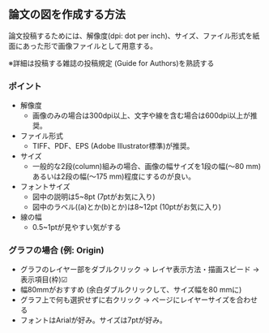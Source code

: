 ## 論文の図を作成する方法
論文投稿するためには、解像度(dpi: dot per inch)、サイズ、ファイル形式を紙面にあった形で画像ファイルとして用意する。

※詳細は投稿する雑誌の投稿規定 (Guide for Authors)を熟読する

### ポイント
- 解像度
  - 画像のみの場合は300dpi以上、文字や線を含む場合は600dpi以上が推奨。
- ファイル形式
  - TIFF、PDF、EPS (Adobe Illustrator標準)が推奨。
- サイズ
  - 一般的な2段(column)組みの場合、画像の幅サイズを1段の幅(～80 mm)あるいは2段の幅(～175 mm)程度にするのが良い。
- フォントサイズ
  - 図中の説明は5~8pt (7ptがお気に入り)
  - 図中のラベル((a)とか(b)とか)は8~12pt (10ptがお気に入り)
- 線の幅
  - 0.5~1ptが見やすい気がする
### グラフの場合 (例: Origin)
- グラフのレイヤー部をダブルクリック → レイヤ表示方法・描画スピード → 表示項目(枠)☑
- 幅80mmがおすすめ (余白ダブルクリックして、サイズ幅を80 mmに)
- グラフ上で何も選択せずに右クリック → ページにレイヤーサイズを合わせる
- フォントはArialが好み。サイズは7ptが好み。
